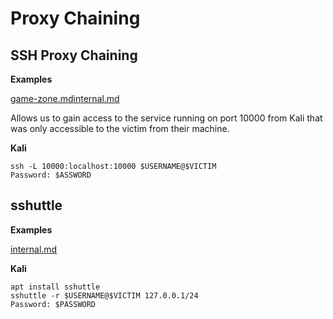 # Proxy Chaining

## SSH Proxy Chaining

**Examples**

[game-zone.md](../../walkthroughs/tryhackme/game-zone.md "mention")[internal.md](../../walkthroughs/tryhackme/internal.md "mention")

Allows us to gain access to the service running on port 10000 from Kali that was only accessible to the victim from their machine.

**Kali**

```
ssh -L 10000:localhost:10000 $USERNAME@$VICTIM
Password: $ASSWORD
```



## sshuttle

**Examples**

[internal.md](../../walkthroughs/tryhackme/internal.md "mention")

**Kali**

```
apt install sshuttle
sshuttle -r $USERNAME@$VICTIM 127.0.0.1/24
Password: $PASSWORD
```






